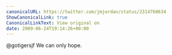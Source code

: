 ```yaml
---
canonicalURL: https://twitter.com/jmjordan/status/2314760634
ShowCanonicalLink: true
CanonicalLinkText: View original on
date: 2009-06-24T19:14:26+00:00
---
```

@gotigersjf We can only hope.